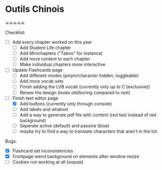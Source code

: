 # Outils Chinois

☠☠☠☠☠

Checklist:
- [ ] Add every chapter worked on this year
	- [ ] Add Student Life chapter
	- [ ] Add Minichapters ("Taboo" for instance)
	- [ ] Add more content to each chapter
	- [ ] Make individual chapters more interactive

- [ ] Update Flashcards page
	- [ ] Add different modes (pinyin/character hidden, toggleable)
	- [ ] Add more vocab sets
	- [ ] Finish adding the LVB vocab (currently only up to C (exclusive))
	- [ ] Renew the design (looks old/boring compared to rest)

- [ ] Finish text editor page
	- [x] Add buttons (currently only through console)
	- [ ] Add labels and whatnot
	- [ ] Add a way to generate pdf file with content (red text instead of red background)
	- [ ] Seperate active (default) and passive (blue)
	- [ ] *maybe* try to find a way to translate characters that aren't in the list

Bugs:
- [x] Flashcard set inconsistencies
- [x] Frontpage weird background on elements after window resize
- [ ] Cookies not working at all (oopsie)